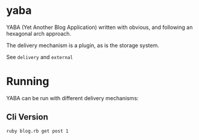 yaba
====

YABA (Yet Another Blog Application) written with obvious, and following an
hexagonal arch approach.

The delivery mechanism is a plugin, as is the storage system.

See `delivery` and `external`

Running
=======

YABA can be run with different delivery mechanisms:

Cli Version
-----------

    ruby blog.rb get post 1

